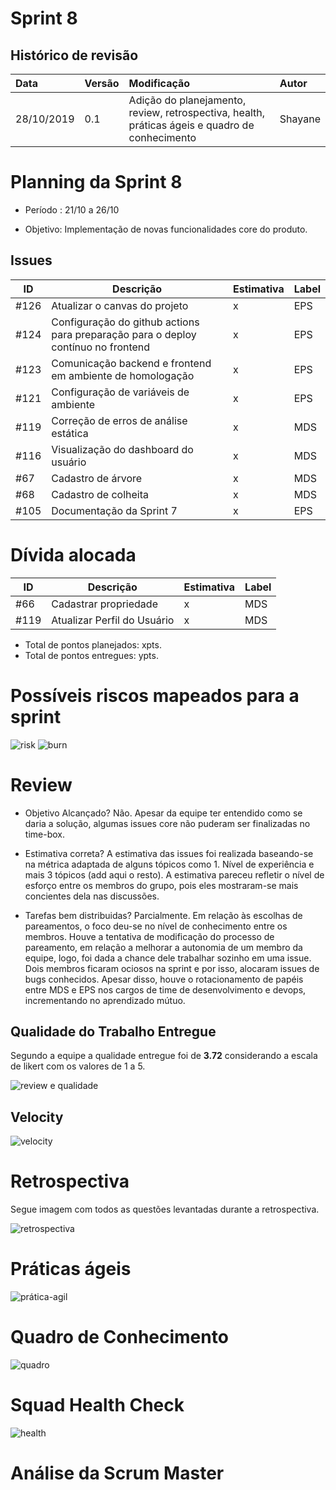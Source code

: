 # Sprint 8

## Histórico de revisão
| Data   | Versão | Modificação  | Autor  |
| :- | :- | :- | :- |
| 28/10/2019 | 0.1 | Adição do planejamento, review, retrospectiva, health, práticas ágeis e quadro de conhecimento  |  Shayane |

# Planning da Sprint 8

- Período : 21/10 a 26/10

- Objetivo: Implementação de novas funcionalidades core do produto.

## Issues

| ID | Descrição | Estimativa | Label |
| ---|-----------|------------|-------|
| #126 | Atualizar o canvas do projeto | x | EPS |
| #124 | Configuração do github actions para preparação para o deploy contínuo no frontend  | x | EPS |
| #123 | Comunicação backend e frontend em ambiente de homologação | x | EPS |
| #121 | Configuração de variáveis de ambiente | x | EPS | 
| #119 | Correção de erros de análise estática | x | MDS |
| #116 | Visualização do dashboard do usuário | x | MDS |
| #67  | Cadastro de árvore    | x | MDS |
| #68  | Cadastro de colheita  | x | MDS |
| #105 | Documentação da Sprint 7 | x | EPS |

# Dívida alocada

ID | Descrição | Estimativa | Label|
---|-----------|------------|-------|
| #66  | Cadastrar propriedade | x | MDS |
| #119 | Atualizar Perfil do Usuário | x | MDS |

 - Total de pontos planejados: xpts.
 - Total de pontos entregues: ypts.

 # Possíveis riscos mapeados para a sprint

![risk](../img/gerenciamento/risks8)
![burn](../img/gerenciamento/burn8)

# Review

- Objetivo Alcançado? Não. Apesar da equipe ter entendido como se daria a solução, algumas issues core não puderam ser finalizadas no time-box.

- Estimativa correta? A estimativa das issues foi realizada baseando-se na métrica adaptada de alguns tópicos como 1. Nível de experiência e mais 3 tópicos (add aqui o resto). A estimativa pareceu refletir o nível de esforço entre os membros do grupo, pois eles mostraram-se mais concientes dela nas discussões.

- Tarefas bem distribuidas? Parcialmente. Em relação às escolhas de pareamentos, o foco deu-se no nível de conhecimento entre os membros. Houve a tentativa de modificação do processo de pareamento, em relação a melhorar a autonomia de um membro da equipe, logo, foi dada a chance dele trabalhar sozinho em uma issue. Dois membros ficaram ociosos na sprint e por isso, alocaram issues de bugs conhecidos. Apesar disso, houve o rotacionamento de papéis entre MDS e EPS nos cargos de time de desenvolvimento e devops, incrementando no aprendizado mútuo. 


## Qualidade do Trabalho Entregue

Segundo a equipe a qualidade entregue foi de **3.72** considerando a escala de likert com os valores de 1 a 5.

![review e qualidade](../img/gerenciamento/review8.png)

## Velocity

![velocity](../img/gerenciamento/velocity6)

# Retrospectiva

Segue imagem com todos as questões levantadas durante a retrospectiva.

![retrospectiva](../img/gerenciamento/retrospectiva8.png)

# Práticas ágeis 

![prática-agil](../img/gerenciamento/agil8.png)

# Quadro de Conhecimento

![quadro](../img/gerenciamento/conhecimento8.jpg)

# Squad Health Check

![health](../img/gerenciamento/health8.png)

# Análise da Scrum Master


